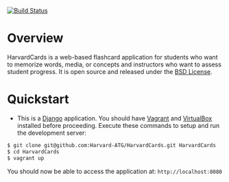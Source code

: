 [![Build Status](https://travis-ci.org/Harvard-ATG/HarvardCards.png?branch=dev)](https://travis-ci.org/Harvard-ATG/HarvardCards)

# Overview

HarvardCards is a web-based flashcard application for students who want to memorize words, media, or concepts and instructors who want to assess student progress. It is open source and released under the [BSD License](https://github.com/Harvard-ATG/HarvardCards/blob/master/LICENSE).

# Quickstart

- This is a [Django](https://www.djangoproject.com/) application. You should have  [Vagrant](http://www.vagrantup.com/) and [VirtualBox](https://www.virtualbox.org/) installed before proceeding. Execute these commands to setup and run the development server:

```sh
$ git clone git@github.com:Harvard-ATG/HarvardCards.git HarvardCards
$ cd HarvardCards
$ vagrant up
```

You should now be able to access the application at: ```http://localhost:8080```
